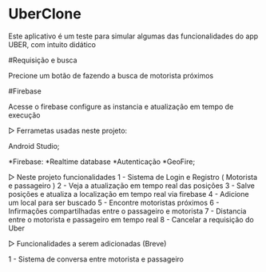 ﻿# UberClone

Este aplicativo é um teste para simular algumas das funcionalidades do app UBER, com intuito didático

#Requisição e busca

Precione um botão de fazendo a busca de motorista próximos

#Firebase

Acesse o firebase configure as instancia e atualização em tempo de execução

▷ Ferrametas usadas neste projeto:

Android Studio;

*Firebase: *Realtime database *Autenticação
*GeoFire;

▷ Neste projeto funcionalidades
1 - Sistema de Login e Registro ( Motorista e passageiro )
2 - Veja a atualização em tempo real das posições
3 - Salve posições e atualiza a localização em tempo real via firebase
4 - Adicione um local para ser buscado
5 - Encontre motoristas próximos
6 - Infirmações compartilhadas entre o passageiro e motorista
7 - Distancia entre o motorista e passageiro em tempo real
8 - Cancelar a requisição do Uber


▷ Funcionalidades a serem adicionadas (Breve)

1 - Sistema de conversa entre motorista e passageiro
